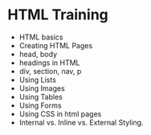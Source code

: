 # HTML Training
- HTML basics
- Creating HTML Pages
- head, body
- headings in HTML
- div, section, nav, p
- Using Lists
- Using Images
- Using Tables
- Using Forms
- Using CSS in html pages
- Internal vs. Inline vs. External Styling. 
